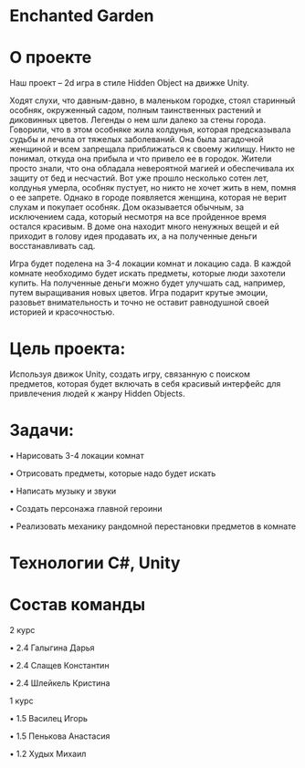 # Enchanted Garden

# О проекте

Наш проект – 2d игра в стиле Hidden Object на движке Unity.

Ходят слухи, что давным-давно, в маленьком городке, стоял старинный особняк, окруженный садом, полным таинственных растений и диковинных цветов. Легенды о нем шли далеко за стены города. Говорили, что в этом особняке жила колдунья, которая предсказывала судьбы и лечила от тяжелых заболеваний.
Она была загадочной женщиной и всем запрещала приближаться к своему жилищу. Никто не понимал, откуда она прибыла и что привело ее в городок. Жители просто знали, что она обладала невероятной магией и обеспечивала их защиту от бед и несчастий. 
Вот уже прошло несколько сотен лет, колдунья умерла, особняк пустует, но никто не хочет жить в нем, помня о ее запрете. Однако в городе появляется женщина, которая не верит слухам и покупает особняк. Дом оказывается обычным, за исключением сада, который несмотря на все пройденное время остался красивым. В доме она находит много ненужных вещей и ей приходит в голову идея продавать их, а на полученные деньги восстанавливать сад.

Игра будет поделена на 3-4 локации комнат и локацию сада. В каждой комнате необходимо будет искать предметы, которые люди захотели купить. На полученные деньги можно будет улучшать сад, например, путем выращивания новых цветов. Игра подарит крутые эмоции, разовьет внимательность и точно не оставит равнодушной своей историей и красочностью.

# Цель проекта:
Используя движок Unity, создать игру, связанную с поиском предметов, которая будет включать в себя красивый интерфейс для привлечения людей к жанру Hidden Objects. 

# Задачи:

•	Нарисовать 3-4 локации комнат

•	Отрисовать предметы, которые надо будет искать

•	Написать музыку и звуки

•	Создать персонажа главной героини

•	Реализовать механику рандомной перестановки предметов в комнате

# Технологии C#, Unity

# Состав команды

2 курс

•	2.4 Галыгина Дарья

•	2.4 Слащев Константин

•	2.4 Шлейкель Кристина

1 курс

•	1.5 Василец Игорь

•	1.5 Пенькова Анастасия

•	1.2 Худых Михаил
